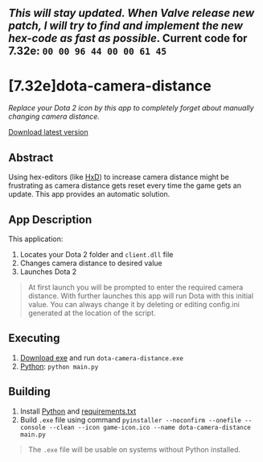 ## *This will stay updated. When Valve release new patch, I will try to find and implement the new hex-code as fast as possible*. Current code for 7.32e: ```00 00 96 44 00 00 61 45```

# [7.32e]dota-camera-distance

*Replace your Dota 2 icon by this app to completely forget about manually changing camera distance.*

[Download latest version](https://github.com/searayeah/dota-camera-distance/releases/latest/download/dota-camera-distance.exe)

## Abstract

Using hex-editors (like [HxD](https://mh-nexus.de/en/hxd/)) to increase camera distance might be frustrating as camera distance gets reset every time the game gets an update. This app provides an automatic solution.

## App Description

This application:

1. Locates your Dota 2 folder and ```client.dll``` file
2. Changes camera distance to desired value
3. Launches Dota 2

> At first launch you will be prompted to enter the required camera distance. With further launches this app will run Dota with this initial value. You can always change it by deleting or editing config.ini generated at the location of the script.

## Executing

1. [Download exe](https://github.com/searayeah/dota-camera-distance/releases/latest/download/dota-camera-distance.exe) and run  ```dota-camera-distance.exe```
2. [Python](https://www.python.org/): ```python main.py```

## Building

1. Install [Python](https://www.python.org/downloads/) and [requirements.txt](https://stackoverflow.com/a/15593865)
2. Build ```.exe``` file using command ```pyinstaller --noconfirm --onefile --console --clean --icon game-icon.ico --name dota-camera-distance main.py```

> The ```.exe``` file will be usable on systems without Python installed.

